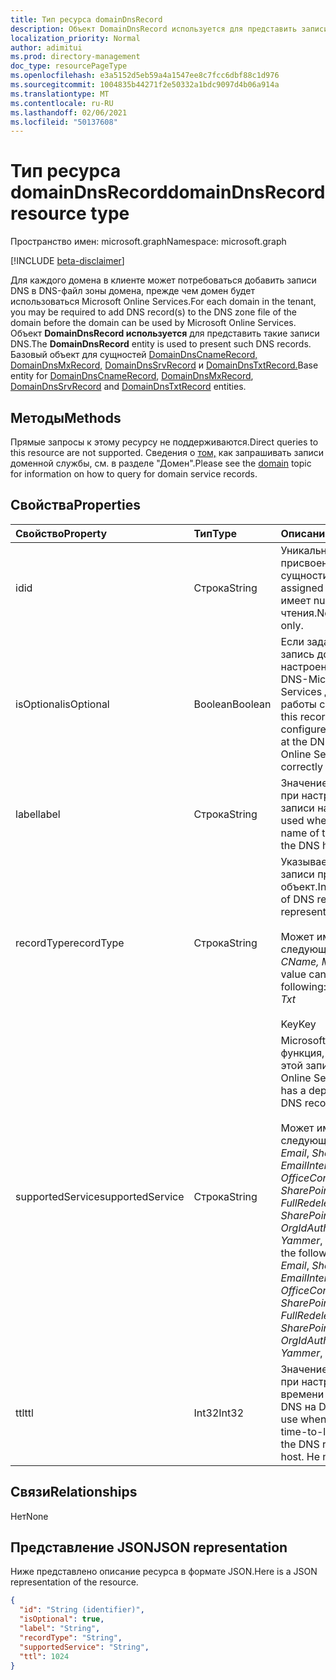 ```yaml
---
title: Тип ресурса domainDnsRecord
description: Объект DomainDnsRecord используется для представить записи DNS.
localization_priority: Normal
author: adimitui
ms.prod: directory-management
doc_type: resourcePageType
ms.openlocfilehash: e3a5152d5eb59a4a1547ee8c7fcc6dbf88c1d976
ms.sourcegitcommit: 1004835b44271f2e50332a1bdc9097d4b06a914a
ms.translationtype: MT
ms.contentlocale: ru-RU
ms.lasthandoff: 02/06/2021
ms.locfileid: "50137608"
---
```

# <a name="domaindnsrecord-resource-type"></a><span data-ttu-id="efd2c-103">Тип ресурса domainDnsRecord</span><span class="sxs-lookup"><span data-stu-id="efd2c-103">domainDnsRecord resource type</span></span>

<span data-ttu-id="efd2c-104">Пространство имен: microsoft.graph</span><span class="sxs-lookup"><span data-stu-id="efd2c-104">Namespace: microsoft.graph</span></span>

[!INCLUDE [beta-disclaimer](../../includes/beta-disclaimer.md)]

<span data-ttu-id="efd2c-105">Для каждого домена в клиенте может потребоваться добавить записи DNS в DNS-файл зоны домена, прежде чем домен будет использоваться Microsoft Online Services.</span><span class="sxs-lookup"><span data-stu-id="efd2c-105">For each domain in the tenant, you may be required to add DNS record(s) to the DNS zone file of the domain before the domain can be used by Microsoft Online Services.</span></span> <span data-ttu-id="efd2c-106">Объект **DomainDnsRecord используется** для представить такие записи DNS.</span><span class="sxs-lookup"><span data-stu-id="efd2c-106">The **DomainDnsRecord** entity is used to present such DNS records.</span></span> <span data-ttu-id="efd2c-107">Базовый объект для сущностей [DomainDnsCnameRecord,](domaindnscnamerecord.md) [DomainDnsMxRecord,](domaindnsmxrecord.md) [DomainDnsSrvRecord](domaindnssrvrecord.md) и [DomainDnsTxtRecord.](domaindnstxtrecord.md)</span><span class="sxs-lookup"><span data-stu-id="efd2c-107">Base entity for [DomainDnsCnameRecord](domaindnscnamerecord.md), [DomainDnsMxRecord](domaindnsmxrecord.md), [DomainDnsSrvRecord](domaindnssrvrecord.md) and [DomainDnsTxtRecord](domaindnstxtrecord.md) entities.</span></span>

## <a name="methods"></a><span data-ttu-id="efd2c-108">Методы</span><span class="sxs-lookup"><span data-stu-id="efd2c-108">Methods</span></span>
<span data-ttu-id="efd2c-109">Прямые запросы к этому ресурсу не поддерживаются.</span><span class="sxs-lookup"><span data-stu-id="efd2c-109">Direct queries to this resource are not supported.</span></span> <span data-ttu-id="efd2c-110">Сведения о [том,](domain.md) как запрашивать записи доменной службы, см. в разделе "Домен".</span><span class="sxs-lookup"><span data-stu-id="efd2c-110">Please see the [domain](domain.md) topic for information on how to query for domain service records.</span></span>

## <a name="properties"></a><span data-ttu-id="efd2c-111">Свойства</span><span class="sxs-lookup"><span data-stu-id="efd2c-111">Properties</span></span>
| <span data-ttu-id="efd2c-112">Свойство</span><span class="sxs-lookup"><span data-stu-id="efd2c-112">Property</span></span>     | <span data-ttu-id="efd2c-113">Тип</span><span class="sxs-lookup"><span data-stu-id="efd2c-113">Type</span></span>   |<span data-ttu-id="efd2c-114">Описание</span><span class="sxs-lookup"><span data-stu-id="efd2c-114">Description</span></span>|
|:---------------|:--------|:----------|
|<span data-ttu-id="efd2c-115">id</span><span class="sxs-lookup"><span data-stu-id="efd2c-115">id</span></span>|<span data-ttu-id="efd2c-116">Строка</span><span class="sxs-lookup"><span data-stu-id="efd2c-116">String</span></span>| <span data-ttu-id="efd2c-117">Уникальный идентификатор, присвоенный этой сущности.</span><span class="sxs-lookup"><span data-stu-id="efd2c-117">Unique identifier assigned to this entity.</span></span> <span data-ttu-id="efd2c-118">Не имеет null, только для чтения.</span><span class="sxs-lookup"><span data-stu-id="efd2c-118">Not nullable, Read-only.</span></span>|
|<span data-ttu-id="efd2c-119">isOptional</span><span class="sxs-lookup"><span data-stu-id="efd2c-119">isOptional</span></span>|<span data-ttu-id="efd2c-120">Boolean</span><span class="sxs-lookup"><span data-stu-id="efd2c-120">Boolean</span></span>| <span data-ttu-id="efd2c-121">Если задается false, эта запись должна быть настроена клиентом на DNS-Microsoft Online Services для правильной работы с доменом.</span><span class="sxs-lookup"><span data-stu-id="efd2c-121">If false, this record must be configured by the customer at the DNS host for Microsoft Online Services to operate correctly with the domain.</span></span> |
|<span data-ttu-id="efd2c-122">label</span><span class="sxs-lookup"><span data-stu-id="efd2c-122">label</span></span>|<span data-ttu-id="efd2c-123">Строка</span><span class="sxs-lookup"><span data-stu-id="efd2c-123">String</span></span>| <span data-ttu-id="efd2c-124">Значение, используемого при настройке имени DNS-записи на DNS-хосте.</span><span class="sxs-lookup"><span data-stu-id="efd2c-124">Value used when configuring the name of the DNS record at the DNS host.</span></span> |
|<span data-ttu-id="efd2c-125">recordType</span><span class="sxs-lookup"><span data-stu-id="efd2c-125">recordType</span></span>|<span data-ttu-id="efd2c-126">Строка</span><span class="sxs-lookup"><span data-stu-id="efd2c-126">String</span></span>| <span data-ttu-id="efd2c-127">Указывает, какой тип DNS-записи представляет этот объект.</span><span class="sxs-lookup"><span data-stu-id="efd2c-127">Indicates what type of DNS record this entity represents.</span></span></br></br><span data-ttu-id="efd2c-128">Может иметь одно из следующих значений: *CName,* *Mx,* *Srv,* *Txt*</span><span class="sxs-lookup"><span data-stu-id="efd2c-128">The value can be one of the following: *CName*, *Mx*, *Srv*, *Txt*</span></span></br></br><span data-ttu-id="efd2c-129">Key</span><span class="sxs-lookup"><span data-stu-id="efd2c-129">Key</span></span> |
|<span data-ttu-id="efd2c-130">supportedService</span><span class="sxs-lookup"><span data-stu-id="efd2c-130">supportedService</span></span>|<span data-ttu-id="efd2c-131">Строка</span><span class="sxs-lookup"><span data-stu-id="efd2c-131">String</span></span>| <span data-ttu-id="efd2c-132">Microsoft Online Service или функция, которая зависит от этой записи DNS.</span><span class="sxs-lookup"><span data-stu-id="efd2c-132">Microsoft Online Service or feature that has a dependency on this DNS record.</span></span></br></br><span data-ttu-id="efd2c-133">Может иметь одно из следующих значений: **null**, *Email*, *Sharepoint*, *EmailInternalRelayOnly*, *OfficeCommunicationsOnline*, *SharePointDefaultDomain*, *FullRedelegation*, *SharePointPublic*, *OrgIdAuthentication*, *Yammer*, *Intune*</span><span class="sxs-lookup"><span data-stu-id="efd2c-133">Can be one of the following values: **null**, *Email*, *Sharepoint*, *EmailInternalRelayOnly*, *OfficeCommunicationsOnline*, *SharePointDefaultDomain*, *FullRedelegation*, *SharePointPublic*, *OrgIdAuthentication*, *Yammer*, *Intune*</span></span>|
|<span data-ttu-id="efd2c-134">ttl</span><span class="sxs-lookup"><span data-stu-id="efd2c-134">ttl</span></span>|<span data-ttu-id="efd2c-135">Int32</span><span class="sxs-lookup"><span data-stu-id="efd2c-135">Int32</span></span>| <span data-ttu-id="efd2c-136">Значение, используемого при настройке свойства времени жизни (ttl) записи DNS на DNS-хосте.</span><span class="sxs-lookup"><span data-stu-id="efd2c-136">Value to use when configuring the time-to-live (ttl) property of the DNS record at the DNS host.</span></span> <span data-ttu-id="efd2c-137">Не nullable</span><span class="sxs-lookup"><span data-stu-id="efd2c-137">Not nullable</span></span> |

## <a name="relationships"></a><span data-ttu-id="efd2c-138">Связи</span><span class="sxs-lookup"><span data-stu-id="efd2c-138">Relationships</span></span>
<span data-ttu-id="efd2c-139">Нет</span><span class="sxs-lookup"><span data-stu-id="efd2c-139">None</span></span>

## <a name="json-representation"></a><span data-ttu-id="efd2c-140">Представление JSON</span><span class="sxs-lookup"><span data-stu-id="efd2c-140">JSON representation</span></span>
<span data-ttu-id="efd2c-141">Ниже представлено описание ресурса в формате JSON.</span><span class="sxs-lookup"><span data-stu-id="efd2c-141">Here is a JSON representation of the resource.</span></span>

<!-- {
  "blockType": "resource",
  "optionalProperties": [

  ],
  "@odata.type": "microsoft.graph.domainDnsRecord"
}-->

```json
{
  "id": "String (identifier)",
  "isOptional": true,
  "label": "String",
  "recordType": "String",
  "supportedService": "String",
  "ttl": 1024
}

```

<!-- uuid: 8fcb5dbc-d5aa-4681-8e31-b001d5168d79
2015-10-25 14:57:30 UTC -->
<!--
{
  "type": "#page.annotation",
  "description": "domainDnsRecord resource",
  "keywords": "",
  "section": "documentation",
  "tocPath": "",
  "suppressions": []
}
-->


